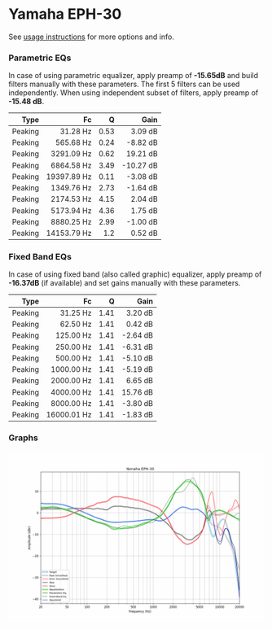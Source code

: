 # Yamaha EPH-30
See [usage instructions](https://github.com/jaakkopasanen/AutoEq#usage) for more options and info.

### Parametric EQs
In case of using parametric equalizer, apply preamp of **-15.65dB** and build filters manually
with these parameters. The first 5 filters can be used independently.
When using independent subset of filters, apply preamp of **-15.48 dB**.

| Type    | Fc          |    Q | Gain      |
|--------:|------------:|-----:|----------:|
| Peaking | 31.28 Hz    | 0.53 | 3.09 dB   |
| Peaking | 565.68 Hz   | 0.24 | -8.82 dB  |
| Peaking | 3291.09 Hz  | 0.62 | 19.21 dB  |
| Peaking | 6864.58 Hz  | 3.49 | -10.27 dB |
| Peaking | 19397.89 Hz | 0.11 | -3.08 dB  |
| Peaking | 1349.76 Hz  | 2.73 | -1.64 dB  |
| Peaking | 2174.53 Hz  | 4.15 | 2.04 dB   |
| Peaking | 5173.94 Hz  | 4.36 | 1.75 dB   |
| Peaking | 8880.25 Hz  | 2.99 | -1.00 dB  |
| Peaking | 14153.79 Hz | 1.2  | 0.52 dB   |

### Fixed Band EQs
In case of using fixed band (also called graphic) equalizer, apply preamp of **-16.37dB**
(if available) and set gains manually with these parameters.

| Type    | Fc          |    Q | Gain     |
|--------:|------------:|-----:|---------:|
| Peaking | 31.25 Hz    | 1.41 | 3.20 dB  |
| Peaking | 62.50 Hz    | 1.41 | 0.42 dB  |
| Peaking | 125.00 Hz   | 1.41 | -2.64 dB |
| Peaking | 250.00 Hz   | 1.41 | -6.31 dB |
| Peaking | 500.00 Hz   | 1.41 | -5.10 dB |
| Peaking | 1000.00 Hz  | 1.41 | -5.19 dB |
| Peaking | 2000.00 Hz  | 1.41 | 6.65 dB  |
| Peaking | 4000.00 Hz  | 1.41 | 15.76 dB |
| Peaking | 8000.00 Hz  | 1.41 | -3.80 dB |
| Peaking | 16000.01 Hz | 1.41 | -1.83 dB |

### Graphs
![](./Yamaha%20EPH-30.png)